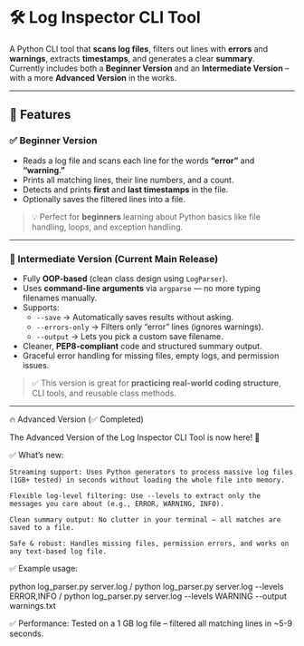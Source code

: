 # 🛠 Log Inspector CLI Tool

A Python CLI tool that **scans log files**, filters out lines with **errors** and **warnings**, extracts **timestamps**, and generates a clear **summary**.  
Currently includes both a **Beginner Version** and an **Intermediate Version** – with a more **Advanced Version** in the works.

---

## 📌 Features

### ✅ Beginner Version
- Reads a log file and scans each line for the words **“error”** and **“warning.”**
- Prints all matching lines, their line numbers, and a count.
- Detects and prints **first** and **last timestamps** in the file.
- Optionally saves the filtered lines into a file.

> 💡 Perfect for **beginners** learning about Python basics like file handling, loops, and exception handling.

---

### 🚀 Intermediate Version (Current Main Release)
- Fully **OOP-based** (clean class design using `LogParser`).
- Uses **command-line arguments** via `argparse` — no more typing filenames manually.
- Supports:
  - `--save` → Automatically saves results without asking.
  - `--errors-only` → Filters only “error” lines (ignores warnings).
  - `--output` → Lets you pick a custom save filename.
- Cleaner, **PEP8-compliant** code and structured summary output.
- Graceful error handling for missing files, empty logs, and permission issues.

> ✅ This version is great for **practicing real-world coding structure**, CLI tools, and reusable class methods.

---
🔥 Advanced Version (✅ Completed)

The Advanced Version of the Log Inspector CLI Tool is now here! 🚀

✅ What’s new:

    Streaming support: Uses Python generators to process massive log files (1GB+ tested) in seconds without loading the whole file into memory.

    Flexible log-level filtering: Use --levels to extract only the messages you care about (e.g., ERROR, WARNING, INFO).

    Clean summary output: No clutter in your terminal – all matches are saved to a file.

    Safe & robust: Handles missing files, permission errors, and works on any text-based log file.

✅ Example usage:

python log_parser.py server.log /
python log_parser.py server.log --levels ERROR,INFO /
python log_parser.py server.log --levels WARNING --output warnings.txt

✅ Performance:
Tested on a 1 GB log file – filtered all matching lines in ~5-9 seconds.

